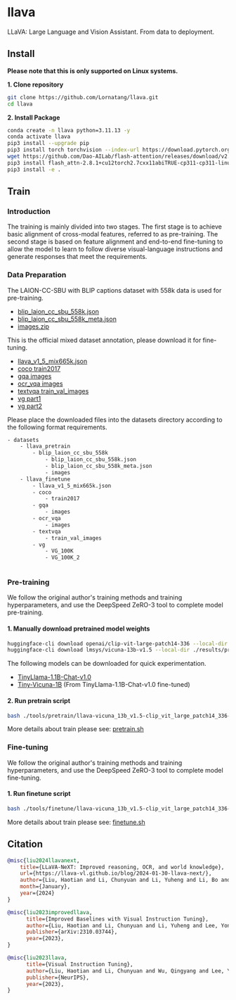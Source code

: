 # llava

LLaVA: Large Language and Vision Assistant. From data to deployment.

## Install

**Please note that this is only supported on Linux systems.**

**1. Clone repository**

```bash
git clone https://github.com/Lornatang/llava.git
cd llava
```

**2. Install Package**

```bash
conda create -n llava python=3.11.13 -y
conda activate llava
pip3 install --upgrade pip
pip3 install torch torchvision --index-url https://download.pytorch.org/whl/cu128
wget https://github.com/Dao-AILab/flash-attention/releases/download/v2.8.1/flash_attn-2.8.1+cu12torch2.7cxx11abiTRUE-cp311-cp311-linux_x86_64.whl
pip3 install flash_attn-2.8.1+cu12torch2.7cxx11abiTRUE-cp311-cp311-linux_x86_64.whl
pip3 install -e .
```

## Train

### Introduction

The training is mainly divided into two stages. The first stage is to achieve basic alignment of cross-modal features, referred to as pre-training.
The second stage is based on feature alignment and end-to-end fine-tuning to allow the model to learn to follow diverse visual-language instructions
and generate responses that meet the requirements.

### Data Preparation

The LAION-CC-SBU with BLIP captions dataset with 558k data is used for pre-training.
- [blip_laion_cc_sbu_558k.json](https://huggingface.co/datasets/liuhaotian/LLaVA-Pretrain/blob/main/blip_laion_cc_sbu_558k.json)
- [blip_laion_cc_sbu_558k_meta.json](https://huggingface.co/datasets/liuhaotian/LLaVA-Pretrain/blob/main/blip_laion_cc_sbu_558k_meta.json)
- [images.zip](https://huggingface.co/datasets/liuhaotian/LLaVA-Pretrain/blob/main/images.zip)

This is the official mixed dataset annotation, please download it for fine-tuning.
- [llava_v1_5_mix665k.json](https://huggingface.co/datasets/liuhaotian/LLaVA-Instruct-150K/blob/main/llava_v1_5_mix665k.json)
- [coco train2017](http://images.cocodataset.org/zips/train2017.zip)
- [gqa images](https://downloads.cs.stanford.edu/nlp/data/gqa/images.zip)
- [ocr_vqa images](https://drive.google.com/drive/folders/1_GYPY5UkUy7HIcR0zq3ZCFgeZN7BAfm_?usp=sharing)
- [textvqa train_val_images](https://drive.google.com/drive/folders/1_GYPY5UkUy7HIcR0zq3ZCFgeZN7BAfm_?usp=sharing)
- [vg part1](https://cs.stanford.edu/people/rak248/VG_100K_2/images.zip) 
- [vg part2](https://cs.stanford.edu/people/rak248/VG_100K_2/images2.zip)

Please place the downloaded files into the datasets directory according to the following format requirements.

```txt
- datasets
    - llava_pretrain
        - blip_laion_cc_sbu_558k
            - blip_laion_cc_sbu_558k.json
            - blip_laion_cc_sbu_558k_meta.json
            - images
    - llava_finetune
        - llava_v1_5_mix665k.json
        - coco
            - train2017
        - gqa
            - images
        - ocr_vqa
            - images
        - textvqa
            - train_val_images
        - vg
            - VG_100K
            - VG_100K_2
             
```

### Pre-training

We follow the original author's training methods and training hyperparameters, and use the DeepSpeed ZeRO-3 tool to complete model pre-training.

#### 1. Manually download pretrained model weights

```bash
huggingface-cli download openai/clip-vit-large-patch14-336 --local-dir ./results/pretrained_models/openai/clip-vit-large-patch14-336
huggingface-cli download lmsys/vicuna-13b-v1.5 --local-dir ./results/pretrained_models/lmsys/vicuna-13b-v1.5
```

The following models can be downloaded for quick experimentation.

- [TinyLlama-1.1B-Chat-v1.0](https://huggingface.co/TinyLlama/TinyLlama-1.1B-Chat-v1.0)
- [Tiny-Vicuna-1B](https://huggingface.co/Jiayi-Pan/Tiny-Vicuna-1B) (From TinyLlama-1.1B-Chat-v1.0 fine-tuned)

#### 2. Run pretrain script

```bash
bash ./tools/pretrain/llava-vicuna_13b_v1.5-clip_vit_large_patch14_336-blip_laion_cc_sbu_558k.sh
```

More details about train please see: [pretrain.sh](./tools/pretrain/llava-vicuna_13b_v1.5-clip_vit_large_patch14_336-blip_laion_cc_sbu_558k.sh)

### Fine-tuning

We follow the original author's training methods and training hyperparameters, and use the DeepSpeed ZeRO-3 tool to complete model fine-tuning.

#### 1. Run finetune script

```bash
bash ./tools/finetune/llava-vicuna_13b_v1.5-clip_vit_large_patch14_336-llava_v1_5_mix665k.sh
```

More details about train please see: [finetune.sh](./tools/finetune/llava-vicuna_13b_v1.5-clip_vit_large_patch14_336-llava_v1_5_mix665k.sh)

## Citation

```bibtex
@misc{liu2024llavanext,
    title={LLaVA-NeXT: Improved reasoning, OCR, and world knowledge},
    url={https://llava-vl.github.io/blog/2024-01-30-llava-next/},
    author={Liu, Haotian and Li, Chunyuan and Li, Yuheng and Li, Bo and Zhang, Yuanhan and Shen, Sheng and Lee, Yong Jae},
    month={January},
    year={2024}
}

@misc{liu2023improvedllava,
      title={Improved Baselines with Visual Instruction Tuning}, 
      author={Liu, Haotian and Li, Chunyuan and Li, Yuheng and Lee, Yong Jae},
      publisher={arXiv:2310.03744},
      year={2023},
}

@misc{liu2023llava,
      title={Visual Instruction Tuning}, 
      author={Liu, Haotian and Li, Chunyuan and Wu, Qingyang and Lee, Yong Jae},
      publisher={NeurIPS},
      year={2023},
}
```